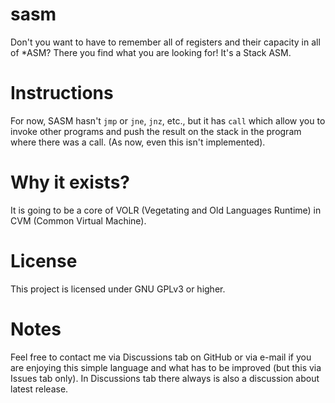 # sasm
Don't you want to have to remember all of registers and their capacity in all of *ASM? There you find what you are looking for!
It's a Stack ASM.

# Instructions
For now, SASM hasn't `jmp` or `jne`, `jnz`, etc., but it has `call` which allow you to invoke other programs and push the result on the stack in the program where there was a call. (As now, even this isn't implemented).

# Why it exists?
It is going to be a core of VOLR (Vegetating and Old Languages Runtime) in CVM (Common Virtual Machine).

# License
This project is licensed under GNU GPLv3 or higher.

# Notes
Feel free to contact me via Discussions tab on GitHub or via e-mail if you are enjoying this simple language and what has to be improved (but this via Issues tab only).
In Discussions tab there always is also a discussion about latest release.
